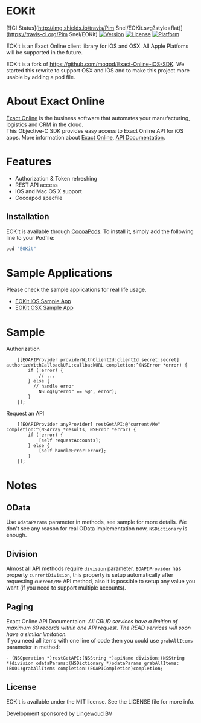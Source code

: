 # EOKit

[![CI Status](http://img.shields.io/travis/Pim Snel/EOKit.svg?style=flat)](https://travis-ci.org/Pim Snel/EOKit)
[![Version](https://img.shields.io/cocoapods/v/EOKit.svg?style=flat)](http://cocoapods.org/pods/EOKit)
[![License](https://img.shields.io/cocoapods/l/EOKit.svg?style=flat)](http://cocoapods.org/pods/EOKit)
[![Platform](https://img.shields.io/cocoapods/p/EOKit.svg?style=flat)](http://cocoapods.org/pods/EOKit)

EOKit is an Exact Online client library for iOS and OSX. All Apple
Platfoms will be supported in the future.

EOKit is a fork of https://github.com/moqod/Exact-Online-iOS-SDK.
We started this rewrite to support OSX and IOS and to make this project more usable by
adding a pod file.

# About Exact Online
[Exact Online](http://www.exactonline.com/) is the business software that automates your manufacturing, logistics and CRM in the cloud.
<br/> This Objective-C SDK provides easy access to Exact Online API for iOS apps. More information about [Exact Online](http://www.exactonline.com/), [API Documentation](https://developers.exactonline.com/).

# Features
- Authorization & Token refreshing
- REST API access
- iOS and Mac OS X support
- Cocoapod specfile

## Installation

EOKit is available through [CocoaPods](http://cocoapods.org). To install
it, simply add the following line to your Podfile:

```ruby
pod "EOKit"
```

# Sample Applications

Please check the sample applications for real life usage.

- [EOKit iOS Sample App](https://github.com/Lingewoud/EOKit-iOS-Sample-App)
- [EOKit OSX Sample App](https://github.com/Lingewoud/EOKit-OSX-Sample-App)

# Sample
Authorization
```objc
	[[EOAPIProvider providerWithClientId:clientId secret:secret] authorizeWithCallbackURL:callbackURL completion:^(NSError *error) {
		if (!error) {
			// ...
		} else {
		  // handle error
			NSLog(@"error == %@", error);
		}
	}];
```

Request an API
```objc
	[[EOAPIProvider anyProvider] restGetAPI:@"current/Me" completion:^(NSArray *results, NSError *error) {
		if (!error) {
			[self requestAccounts];
		} else {
			[self handleError:error];
		}
	}];
```

# Notes

## OData

Use `odataParams` parameter in methods, see sample for more details. We don't see any reason for real OData implementation now, `NSDictionary` is enough.


## Division
Almost all API methods require `division` parameter. `EOAPIProvider` has property `currentDivision`, this property is setup automatically after requesting `current/Me` API method, also it is possible to setup any value you want (if you need to support multiple accounts).


## Paging
Exact Online API Documentaion: *All CRUD services have a limition of maximum 60 records within one API request. The READ services will soon have a similar limitation.*<br />
If you need all items with one line of code then you could use `grabAllItems` parameter in method:

``` objc
- (NSOperation *)restGetAPI:(NSString *)apiName division:(NSString *)division odataParams:(NSDictionary *)odataParams grabAllItems:(BOOL)grabAllItems completion:(EOAPICompletion)completion;
```

## License

EOKit is available under the MIT license. See the LICENSE file for more info.

Development sponsored by [Lingewoud BV](http://lingewoud.com)
